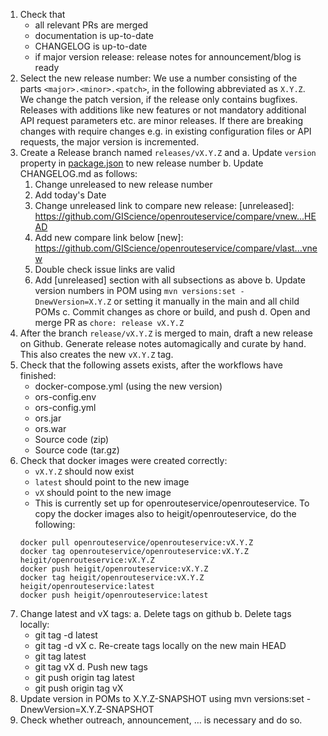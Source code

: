 1. Check that
    - all relevant PRs are merged
    - documentation is up-to-date
    - CHANGELOG is up-to-date
    - if major version release: release notes for announcement/blog is ready
2. Select the new release number: We use a number consisting of the parts `<major>.<minor>.<patch>`, in the following abbreviated as `X.Y.Z`. We change the patch version, if the release only contains bugfixes. Releases with additions like new features or not mandatory additional API request parameters etc. are minor releases. If there are breaking changes with require changes e.g. in existing configuration files or API requests, the major version is incremented.
3. Create a Release branch named `releases/vX.Y.Z` and
   a. Update `version` property in [package.json](package.json) to new release number
   b. Update CHANGELOG.md as follows:
    1. Change unreleased to new release number
    2. Add today's Date
    3. Change unreleased link to compare new release:
       [unreleased]: https://github.com/GIScience/openrouteservice/compare/vnew...HEAD
    4. Add new compare link below
       [new]: https://github.com/GIScience/openrouteservice/compare/vlast...vnew
    5. Double check issue links are valid
    6. Add [unreleased] section with all subsections as above
       b. Update version numbers in POM using
       `mvn versions:set -DnewVersion=X.Y.Z`
       or setting it manually in the main and all child POMs
       c. Commit changes as chore or build, and push
       d. Open and merge PR as
       `chore: release vX.Y.Z`
3. After the branch `release/vX.Y.Z` is merged to main, draft a new release on Github.
   Generate release notes automagically and curate by hand.
   This also creates the new `vX.Y.Z` tag.
4. Check that the following assets exists, after the workflows have finished:
    - docker-compose.yml (using the new version)
    - ors-config.env
    - ors-config.yml
    - ors.jar
    - ors.war
    - Source code (zip)
    - Source code (tar.gz)
5. Check that docker images were created correctly:
    - `vX.Y.Z` should now exist
    - `latest` should point to the new image
    - `vX` should point to the new image
    - This is currently set up for openrouteservice/openrouteservice. To copy the docker images also to heigit/openrouteservice, do the following:
    ```shell
    docker pull openrouteservice/openrouteservice:vX.Y.Z
    docker tag openrouteservice/openrouteservice:vX.Y.Z heigit/openrouteservice:vX.Y.Z
    docker push heigit/openrouteservice:vX.Y.Z
    docker tag heigit/openrouteservice:vX.Y.Z heigit/openrouteservice:latest
    docker push heigit/openrouteservice:latest
    ```
6. Change latest and vX tags:
   a. Delete tags on github
   b. Delete tags locally:
    - git tag -d latest
    - git tag -d vX
      c. Re-create tags locally on the new main HEAD
    - git tag latest
    - git tag vX
      d. Push new tags
    - git push origin tag latest
    - git push origin tag vX
7. Update version in POMs to X.Y.Z-SNAPSHOT using
   mvn versions:set -DnewVersion=X.Y.Z-SNAPSHOT
8. Check whether outreach, announcement, … is necessary and do so.
